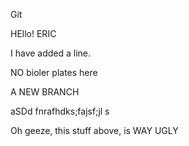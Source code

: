 Git

HEllo! ERIC

I have added a line.

NO bioler plates here


A NEW BRANCH



aSDd fnrafhdks;fajsf;jl s 


Oh geeze, this stuff above, is WAY UGLY